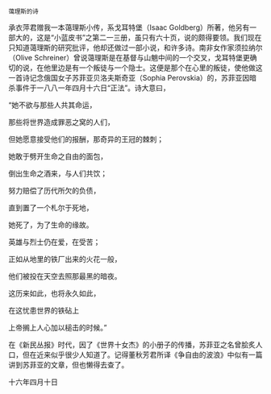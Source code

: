     蔼理斯的诗 

   承衣萍君赠我一本蔼理斯小传，系戈耳特堡（Isaac Goldberg）所著，他另有一部大的，这是“小蓝皮书”之第二一三册，虽只有六十页，说的颇得要领。我们现在只知道蔼理斯的研究批评，他却还做过一部小说，和许多诗。南非女作家须拉纳尔（Olive Schreiner）曾说蔼理斯是在基督与山魈中间的一个交叉，戈耳特堡更确切的说，在他里边是有一个叛徒与一个隐士。这便是那个在心里的叛徒，使他做这一首诗记念俄国女子苏菲亚贝洛夫斯奇亚（Sophia Perovskia）的，苏菲亚因暗杀事件于一八八一年四月十六日“正法”。诗大意曰，

   “她不欲与那些人共其命运，

   那些将世界造成罪恶之窝的人们，

   但她愿意接受他们的报酬，那奇异的王冠的棘刺；

   她敢于劈开生命之自由的面包，

   倒出生命之酒来，与人们共饮；

   努力赔偿了历代所欠的负债，

   直到置了一个札尔于死地，

   她死了，为了生命的缘故。

   英雄与烈士仍在爱，在受苦；

   正如从地里的铁厂出来的火花一般，

   他们被投在天空去照那最黑的暗夜。

   这历来如此，也将永久如此，

   在这忧患世界的铁砧上

   上帝搁上人心加以槌击的时候。”

   在《新民丛报》时代，因了《世界十女杰》的小册子的传播，苏菲亚之名曾脍炙人口，但在近来似乎很少人知道了。记得董秋芳君所译《争自由的波浪》中似有一篇讲到苏菲亚的文章，但也懒得去查了。

   十六年四月十日

